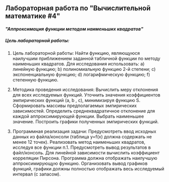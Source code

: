 ## **Лабораторная работа по "Вычислительной математике #4"**
#### _"Аппроксимация функции методом наименьших квадратов"_

##### **Цель лабораторной работы**:

1. Цель лабораторной работы:  Найти функцию, являющуюся наилучшим приближением заданной  табличной функции по методу наименьших квадратов. 
Для исследования использовать: 
a) линейную функцию; 
b) полиномиальную функцию 2-й степени; 
c) экспоненциальную функцию; 
d) логарифмическую функцию; 
f) степенную функцию.


2. Методика проведения исследования:
Вычислить меру отклонения для всех исследуемых функций.
Уточнить значения коэффициентов эмпирических функций (a, b , c), минимизируя функцию S.
Сформировать массивы предполагаемых эмпирических зависимостей.
Определить среднеквадратичное отклонение для каждой аппроксимирующей функции. Выбрать наименьшее значение.
Построить графики полученных эмпирических функций.


3. Программная реализация задачи:
Предусмотреть ввод исходных данных из файла/консоли (таблица y=f(x) должна содержать не менее 12 точек). 
Реализовать метод наименьших квадратов, исследуя все функции п.1. 
Предусмотреть вывод результатов в файл/консоль.
Для линейной зависимости вычислить коэффициент корреляции Пирсона.
Программа должна отображать наилучшую аппроксимирующую функцию.
Организовать вывод графиков функций, графики должны полностью отображать весь исследуемый интервал (с запасом).



